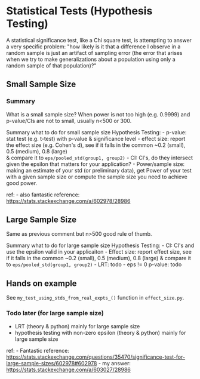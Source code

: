 # Statistical Tests (Hypothesis Testing)

A statistical significance test, like a Chi square test, is attempting to answer a very specific problem: 
"how likely is it that a difference I observe in a random sample is just an artifact of sampling error 
(the error that arises when we try to make generalizations about a population using only a random sample 
of that population)?"

## Small Sample Size

### Summary

What is a small sample size? When power is not too high (e.g. 0.9999) and p-value/CIs are not to small, 
usually n<500 or 300.

Summary what to do for small sample size Hypothesis Testing:
    - p-value: stat test (e.g. t-test) with p-value & significance level
    - effect size: report the effect size (e.g. Cohen's d), see if it falls in the common ~0.2 (small), 0.5 (medium), 0.8 (large)  
    & compare it to `eps/pooled_std(group1, group2)`
    - CI: CI's, do they intersect given the epsilon that matters for your application?
    - Power/sample size: making an estimate of your std (or preliminary data), get Power of your test with a given sample size or compute 
    the sample size you need to achieve good power. 


ref:
    - also fantastic reference: https://stats.stackexchange.com/a/602978/28986 

## Large Sample Size
Same as previous comment but n>500 good rule of thumb.

Summary what to do for large sample size Hypothesis Testing:
    - CI: CI's and use the epsilon valid in your applicaiton
    - Effect size: report effect size, see if it falls in the common ~0.2 (small), 0.5 (medium), 0.8 (large) 
    & compare it to `eps/pooled_std(group1, group2)`
    - LRT: todo
    - eps != 0 p-value: todo

## Hands on example

See `my_test_using_stds_from_real_expts_()` function in `effect_size.py`.

### Todo later (for large sample size)

- LRT (theory & python) mainly for large sample size
- hypothesis testing with non-zero epsilon (theory & python) mainly for large sample size

ref:
    - Fantastic reference: https://stats.stackexchange.com/questions/35470/significance-test-for-large-sample-sizes/602978#602978
    - my answer: https://stats.stackexchange.com/a/603027/28986

